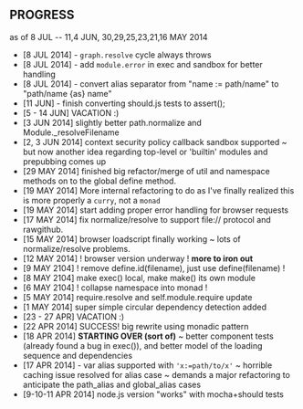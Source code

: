 ## PROGRESS

as of 8 JUL -- 11,4 JUN, 30,29,25,23,21,16 MAY 2014

+ [8 JUL 2014] - `graph.resolve` cycle always throws
+ [8 JUL 2014] - add `module.error` in exec and sandbox for better handling
+ [8 JUL 2014] - convert alias separator from "name := path/name" to 
    "path/name {as} name"
+ [11 JUN] - finish converting should.js tests to assert();
+ [5 - 14 JUN] VACATION :)
+ [3 JUN 2014] slightly better path.normalize and Module._resolveFilename
+ [2, 3 JUN 2014] context security policy callback sandbox supported ~ but now 
    another idea regarding top-level or 'builtin' modules and prepubbing comes up
+ [29 MAY 2014] finished big refactor/merge of util and namespace methods on to 
    the global define method.
+ [19 MAY 2014] More internal refactoring to do as I've finally realized this is
    more properly a `curry`, not a `monad`
+ [19 MAY 2014] start adding proper error handling for browser requests
+ [17 MAY 2014] fix normalize/resolve to support file:// protocol and rawgithub. 
+ [15 MAY 2014] browser loadscript finally working ~ lots of normalize/resolve problems.
+ [12 MAY 2014] ! browser version underway ! __more to iron out__ 
+ [9 MAY 2104] ! remove define.id(filename), just use define(filename) !
+ [8 MAY 2104] make exec() local, make make() its own module
+ [6 MAY 2104] ! collapse namespace into monad !
+ [5 MAY 2014] require.resolve and self.module.require update
+ [1 MAY 2014] super simple circular dependency detection added
+ [23 - 27 APR] VACATION :)
+ [22 APR 2014] SUCCESS! big rewrite using monadic pattern
+ [18 APR 2014] __STARTING OVER (sort of)__ ~ better component tests (already 
    found a bug in exec()), and better model of the loading sequence and 
    dependencies
+ [17 APR 2014] - var alias supported with `'x:=path/to/x'` ~ horrible caching 
    issue resolved for alias case ~ demands a major refactoring to anticipate 
    the path_alias and global_alias cases
+ [9-10-11 APR 2014] node.js version "works" with mocha+should tests
